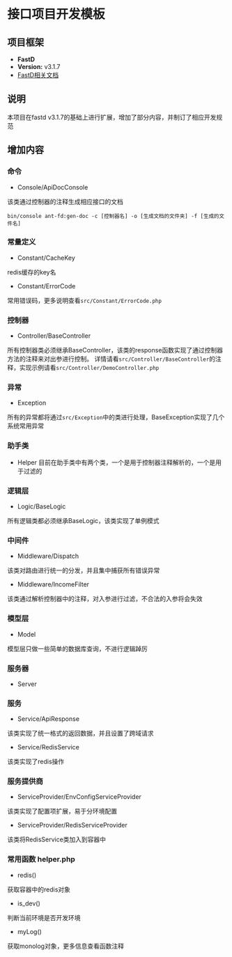 # 接口项目开发模板

## 项目框架

- **FastD**
- **Version:** v3.1.7
- [FastD相关文档](https://github.com/fastdlabs/fastD/tree/3.1/docs/zh_CN)


## 说明

本项目在fastd v3.1.7的基础上进行扩展，增加了部分内容，并制订了相应开发规范

## 增加内容

### 命令

- Console/ApiDocConsole

该类通过控制器的注释生成相应接口的文档

`bin/console ant-fd:gen-doc -c [控制器名] -o [生成文档的文件夹] -f [生成的文件名]`

### 常量定义

- Constant/CacheKey

redis缓存的key名

- Constant/ErrorCode

常用错误码，更多说明查看`src/Constant/ErrorCode.php`

### 控制器

- Controller/BaseController

所有控制器类必须继承BaseController，该类的response函数实现了通过控制器方法的注释来对出参进行控制。
详情请看`src/Controller/BaseController`的注释，实现示例请看`src/Controller/DemoController.php`

### 异常

- Exception

所有的异常都将通过`src/Exception`中的类进行处理，BaseException实现了几个系统常用异常

### 助手类

- Helper
目前在助手类中有两个类，一个是用于控制器注释解析的，一个是用于过滤的

### 逻辑层

- Logic/BaseLogic

所有逻辑类都必须继承BaseLogic，该类实现了单例模式

### 中间件

- Middleware/Dispatch

该类对路由进行统一的分发，并且集中捕获所有错误异常

- Middleware/IncomeFilter

该类通过解析控制器中的注释，对入参进行过滤，不合法的入参将会失效

### 模型层

- Model

模型层只做一些简单的数据库查询，不进行逻辑踔厉

### 服务器

- Server


### 服务

- Service/ApiResponse

该类实现了统一格式的返回数据，并且设置了跨域请求

- Service/RedisService

该类实现了redis操作

### 服务提供商

- ServiceProvider/EnvConfigServiceProvider

该类实现了配置项扩展，易于分环境配置

- ServiceProvider/RedisServiceProvider

该类将RedisService类加入到容器中

### 常用函数 helper.php

- redis()

获取容器中的redis对象

- is_dev()

判断当前环境是否开发环境

- myLog()

获取monolog对象，更多信息查看函数注释


